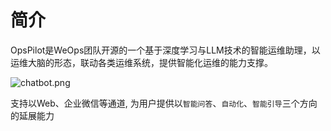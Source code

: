 # 简介

OpsPilot是WeOps团队开源的一个基于深度学习与LLM技术的智能运维助理，以运维大脑的形态，联动各类运维系统，提供智能化运维的能力支撑。

![chatbot.png](https://static.cwoa.net/4c4963e9e7ac4cc2b614299f0626c56c.png)

支持以Web、企业微信等通道, 为用户提供以`智能问答`、`自动化`、`智能引导`三个方向的延展能力